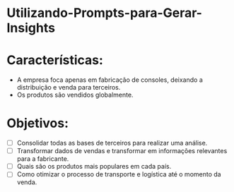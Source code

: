 # Utilizando-Prompts-para-Gerar-Insights

# Características:

- A empresa foca apenas em fabricação de consoles, deixando a distribuição e venda para terceiros.
- Os produtos são vendidos globalmente.

# Objetivos: 

- [ ] Consolidar todas as bases de terceiros para realizar uma análise.
- [ ] Transformar dados de vendas e transformar em informações relevantes para a fabricante.
- [ ] Quais são os produtos mais populares em cada país.
- [ ] Como otimizar o processo de transporte e logística até o momento da venda.
